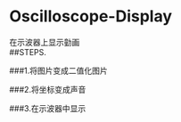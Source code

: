 # Oscilloscope-Display <br>
在示波器上显示勭画<br>
##STEPS.<br>

###1.将图片变成二值化图片<br>

###2.将坐标变成声音<br>

###3.在示波器中显示<br>
